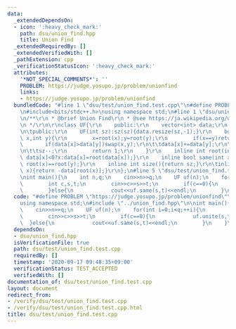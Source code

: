 ```yaml
---
data:
  _extendedDependsOn:
  - icon: ':heavy_check_mark:'
    path: dsu/union_find.hpp
    title: Union Find
  _extendedRequiredBy: []
  _extendedVerifiedWith: []
  _pathExtension: cpp
  _verificationStatusIcon: ':heavy_check_mark:'
  attributes:
    '*NOT_SPECIAL_COMMENTS*': ''
    PROBLEM: https://judge.yosupo.jp/problem/unionfind
    links:
    - https://judge.yosupo.jp/problem/unionfind
  bundledCode: "#line 1 \"dsu/test/union_find.test.cpp\"\n#define PROBLEM \"https://judge.yosupo.jp/problem/unionfind\"\
    \n#include<bits/stdc++.h>\nusing namespace std;\n#line 1 \"dsu/union_find.hpp\"\
    \n/**\r\n * @brief Union Find\r\n * @see https://ja.wikipedia.org/wiki/%E7%B4%A0%E9%9B%86%E5%90%88%E3%83%87%E3%83%BC%E3%82%BF%E6%A7%8B%E9%80%A0\r\
    \n */\r\n\r\nclass UF{\r\n    public:\r\n    vector<int> data;\r\n    int sz;\r\
    \n\tpublic:\r\n    UF(int sz):sz(sz){data.resize(sz,-1);}\r\n    bool unite(int\
    \ x,int y){\r\n        x=root(x);y=root(y);\r\n        if(x==y)return 0;\r\n \
    \       if(data[x]>data[y])swap(x,y);\r\n\t\tdata[x]+=data[y];\r\n\t\tdata[y]=x;\r\
    \n\t\tsz--;\r\n        return 1;\r\n    }\r\n    inline int root(int x){return\
    \ data[x]<0?x:data[x]=root(data[x]);}\r\n    inline bool same(int x, int y){return\
    \ root(x)==root(y);}\r\n    inline int size(){return sz;}\r\n\tinline int size(int\
    \ x){return -data[root(x)];}\r\n};\n#line 5 \"dsu/test/union_find.test.cpp\"\n\
    \nint main(){\n    int n,q;\n    cin>>n>>q;\n    UF uf(n);\n    for(int i=0;i<q;++i){\n\
    \        int c,s,t;\n        cin>>c>>s>>t;\n        if(c==0){\n            uf.unite(s,t);\n\
    \        }else{\n            cout<<uf.same(s,t)<<endl;\n        }\n    }\n}\n"
  code: "#define PROBLEM \"https://judge.yosupo.jp/problem/unionfind\"\n#include<bits/stdc++.h>\n\
    using namespace std;\n#include \"../union_find.hpp\"\n\nint main(){\n    int n,q;\n\
    \    cin>>n>>q;\n    UF uf(n);\n    for(int i=0;i<q;++i){\n        int c,s,t;\n\
    \        cin>>c>>s>>t;\n        if(c==0){\n            uf.unite(s,t);\n      \
    \  }else{\n            cout<<uf.same(s,t)<<endl;\n        }\n    }\n}"
  dependsOn:
  - dsu/union_find.hpp
  isVerificationFile: true
  path: dsu/test/union_find.test.cpp
  requiredBy: []
  timestamp: '2020-09-17 09:48:35+09:00'
  verificationStatus: TEST_ACCEPTED
  verifiedWith: []
documentation_of: dsu/test/union_find.test.cpp
layout: document
redirect_from:
- /verify/dsu/test/union_find.test.cpp
- /verify/dsu/test/union_find.test.cpp.html
title: dsu/test/union_find.test.cpp
---
```

